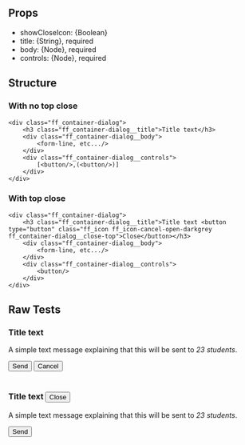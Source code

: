 <div data-ff_container-dialog=""></div>

## Props
- showCloseIcon: {Boolean}
- title: {String}, required
- body: {Node}, required
- controls: {Node}, required

## Structure

### With no top close 
```
<div class="ff_container-dialog">
    <h3 class="ff_container-dialog__title">Title text</h3>
    <div class="ff_container-dialog__body">
        <form-line, etc.../>
    </div>
    <div class="ff_container-dialog__controls">
        [<button/>,(<button/>)]
    </div>
</div>
```

### With top close 
```
<div class="ff_container-dialog">
    <h3 class="ff_container-dialog__title">Title text <button type="button" class="ff_icon ff_icon-cancel-open-darkgrey ff_container-dialog__close-top">Close</button></h3>
    <div class="ff_container-dialog__body">
        <form-line, etc.../>
    </div>
    <div class="ff_container-dialog__controls">
        <button/>
    </div>
</div>
```

## Raw Tests

<div class="ff_container-dialog">
    <h3 class="ff_container-dialog__title">Title text</h3>
    <div class="ff_container-dialog__body">
        <div class="ff_container-dialog__notification">
            <p>A simple text message explaining that this will be sent to <em>23 students</em>.</p>
        </div>
    </div>
    <div class="ff_container-dialog__controls">
        <button type="button" title="Button primary" class="ff_module-button ff_module-button--primary">
            <span class="ff_module-button__content">Send</span>
        </button>
        <button type="button" title="Button tertiary" class="ff_module-button ff_module-button--tertiary">
            <span class="ff_module-button__content">Cancel</span>
        </button>
    </div>
</div>

<br/>

<div class="ff_container-dialog">
    <h3 class="ff_container-dialog__title">Title text <button type="button" class="ff_icon ff_icon-cancel-open-darkgrey ff_container-dialog__close-top">Close</button></h3>
    <div class="ff_container-dialog__body">
        <div class="ff_container-dialog__notification">
            <p>A simple text message explaining that this will be sent to <em>23 students</em>.</p>
        </div>
    </div>
    <div class="ff_container-dialog__controls">
        <button type="button" title="Button primary" class="ff_module-button ff_module-button--primary">
            <span class="ff_module-button__content">Send</span>
        </button>
    </div>
</div>

